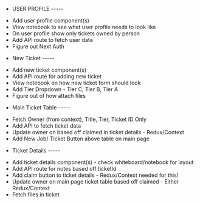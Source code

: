 - USER PROFILE -----

* Add user profile component(s)
* View notebook to see what user profile needs to look like
* On user profile show only tickets owned by person
* Add API route to fetch user data
* Figure out Next Auth

- New Ticket -----

* Add new ticket component(s)
* Add API route for adding new ticket
* View notebook on how new ticket form should look
* Add Tier Dropdown - Tier C, Tier B, Tier A
* Figure out of how attach files

- Main Ticket Table -----

* Fetch Owner (from context), Title, Tier, Ticket ID Only
* Add API to fetch ticket data
* Update owner on based off claimed in ticket details - Redux/Context
* Add New Job/ Ticket Button above table on main page

- Ticket Details -----

* Add ticket details component(s) - check whiteboard/notebook for layout
* Add API route for notes based off ticketId
* Add claim button to ticket details - Redux/Context needed for this!
* Update owner on main page ticket table based off claimed - Either Redux/Context
* Fetch files in ticket

